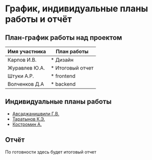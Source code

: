# График, индивидуальные планы работы и отчёт

## План-график работы над проектом

| Имя участника                                    | План работы                                         |
| ------------------------------------------------ | ----------------------------------------------------|
| Карпов И.В.                                      | * Дизайн                                            |
| Журавлев Ю.А.                                    | * Итоговый отчет                                    |
| Штуки А.Р.                                       | * frontend                                          |
| Волченков Д.А                                    | * backend                                           |

## Индивидуальные планы работы

- [Авсаджанишвили Г.В.](avsadzhanishvili.md)
- [Таратынов К.Э.](taratynov.md)
- [Костромин А.](kostromin.md)

## Отчёт

По готовности здесь будет итоговый отчет
